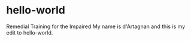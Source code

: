 # hello-world
Remedial Training for the Impaired
My name is d'Artagnan and this is my edit to hello-world.
